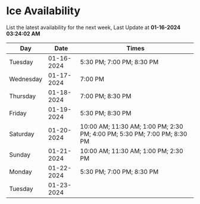 # Ice Availability

List the latest availability for the next week, Last Update at **01-16-2024 03:24:02 AM**

| Day         | Date        | Times       |
| ----------- | ----------- | ----------- |
|Tuesday|01-16-2024|5:30 PM; 7:00 PM; 8:30 PM|
|Wednesday|01-17-2024|7:00 PM|
|Thursday|01-18-2024|7:00 PM; 8:30 PM|
|Friday|01-19-2024|5:30 PM; 8:30 PM|
|Saturday|01-20-2024|10:00 AM; 11:30 AM; 1:00 PM; 2:30 PM; 4:00 PM; 5:30 PM; 7:00 PM; 8:30 PM|
|Sunday|01-21-2024|10:00 AM; 11:30 AM; 1:00 PM; 2:30 PM|
|Monday|01-22-2024|5:30 PM; 7:00 PM; 8:30 PM|
|Tuesday|01-23-2024||
